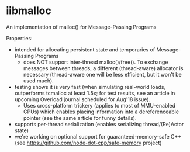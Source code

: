 # iibmalloc
An implementation of malloc() for Message-Passing Programs

Properties:
* intended for allocating persistent state and temporaries of Message-Passing Programs
  * does NOT support inter-thread malloc()/free(). To exchange messages between threads, a different (thread-aware) allocator is necessary (thread-aware one will be less efficient, but it won't be used much).
* testing shows it is very fast (when simulating real-world loads, outperforms tcmalloc at least 1.5x; for test results, see an article in upcoming Overload journal scheduled for Aug'18 issue). 
  * Uses cross-platform trickery (applies to most of MMU-enabled CPUs) which enables placing information into a dereferenceable pointer (see the same article for funny details). 
* supports per-thread serialization (enables serializing thread/(Re)Actor state)
* we're working on optional support for guaranteed-memory-safe C++ (see https://github.com/node-dot-cpp/safe-memory project)
